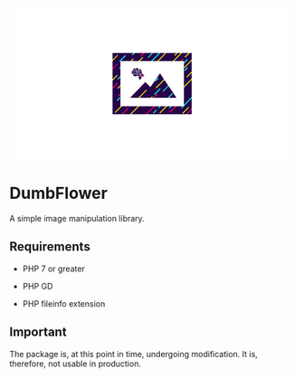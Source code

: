 <p align="center">
	<img src="https://github.com/ace411/dumbflower/blob/master/assets/icon.png">
</p>

# DumbFlower

A simple image manipulation library. 

## Requirements

- PHP 7 or greater

- PHP GD

- PHP fileinfo extension

## Important

The package is, at this point in time, undergoing modification. It is, therefore, not usable in production.